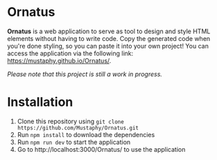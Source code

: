 # Ornatus
**Ornatus** is a web application to serve as tool to design and style HTML elements without having to write code. Copy the generated code when you're done styling, so you can paste it into your own project! You can access the application via the following link: https://mustaphy.github.io/Ornatus/.

*Please note that this project is still a work in progress.*

# Installation
1. Clone this repository using `git clone https://github.com/Mustaphy/Ornatus.git`
2. Run `npm install` to download the dependencies
3. Run `npm run dev` to start the application
4. Go to http://localhost:3000/Ornatus/ to use the application
